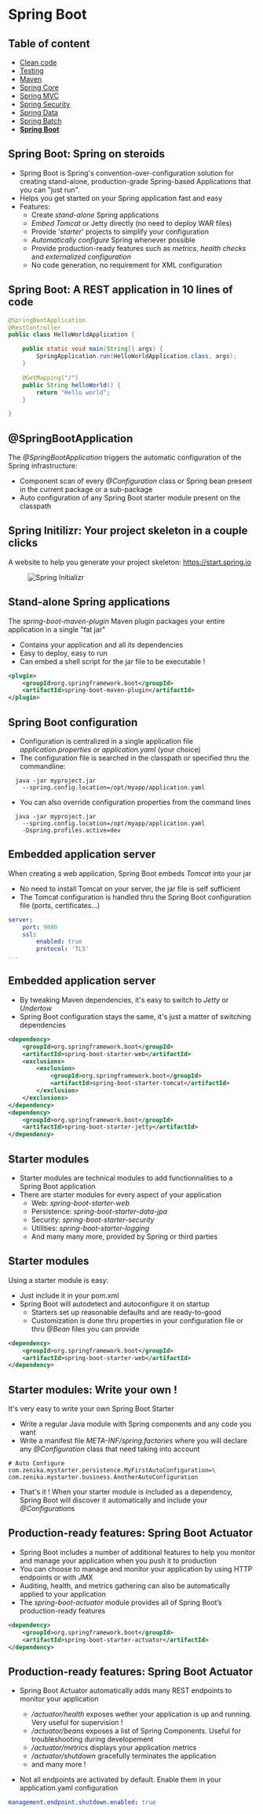 # Spring Boot

<!-- .slide: class="page-title" -->



## Table of content

<!-- .slide: class="toc" -->

- [Clean code](#/1)
- [Testing](#/2)
- [Maven](#/3)
- [Spring Core](#/4)
- [Spring MVC](#/5)
- [Spring Security](#/6)
- [Spring Data](#/7)
- [Spring Batch](#/8)
- **[Spring Boot](#/9)**



## Spring Boot: Spring on steroids

- Spring Boot is Spring's convention-over-configuration solution for creating stand-alone, production-grade Spring-based Applications that you can "just run".
- Helps you get started on your Spring application fast and easy
- Features:
    - Create *stand-alone* Spring applications
    - *Embed Tomcat* or Jetty directly (no need to deploy WAR files)
    - Provide '*starter*' projects to simplify your configuration
    - *Automatically configure* Spring whenever possible
    - Provide production-ready features such as *metrics*, *health checks* and *externalized configuration*
    - No code generation, no requirement for XML configuration



## Spring Boot: A REST application in 10 lines of code
```java
@SpringBootApplication
@RestController
public class HelloWorldApplication {

    public static void main(String[] args) {
        SpringApplication.run(HelloWorldApplication.class, args);
    }

    @GetMapping("/")
    public String helloWorld() {
        return "Hello world";
    }

}
```



## @SpringBootApplication

The *@SpringBootApplication* triggers the automatic configuration of the Spring infrastructure:

- Component scan of every *@Configuration* class or Spring bean present in the current package or a sub-package
- Auto configuration of any Spring Boot starter module present on the classpath



## Spring Initilizr: Your project skeleton in a couple clicks

A website to help you generate your project skeleton: https://start.spring.io

<figure>
    <img src="ressources/09_spring_boot/initializr.png" alt="Spring Initializr" />
</figure>



## Stand-alone Spring applications

The *spring-boot-maven-plugin* Maven plugin packages your entire application in a single "fat jar"

- Contains your application and all its dependencies
- Easy to deploy, easy to run
- Can embed a shell script for the jar file to be executable !

```xml
<plugin>
    <groupId>org.springframework.boot</groupId>
    <artifactId>spring-boot-maven-plugin</artifactId>
</plugin>
```



## Spring Boot configuration

- Configuration is centralized in a single application file *application.properties* or *application.yaml* (your choice)
- The configuration file is searched in the classpath or specified thru the commandline:

```shell  
  java -jar myproject.jar 
    --spring.config.location=/opt/myapp/application.yaml
```

- You can also override configuration properties from the command lines

```shell  
  java -jar myproject.jar 
    --spring.config.location=/opt/myapp/application.yaml 
    -Dspring.profiles.active=dev
```



## Embedded application server

When creating a web application, Spring Boot embeds *Tomcat* into your jar

- No need to install Tomcat on your server, the jar file is self sufficient
- The Tomcat configuration is handled thru the Spring Boot configuration file (ports, certificates...)

```yaml
server:
    port: 9080
    ssl:
        enabled: true
        protocol: 'TLS'
...
```



## Embedded application server

- By tweaking Maven dependencies, it's easy to switch to *Jetty* or *Undertow*
- Spring Boot configuration stays the same, it's just a matter of switching dependencies

```xml
<dependency>
	<groupId>org.springframework.boot</groupId>
	<artifactId>spring-boot-starter-web</artifactId>
	<exclusions>
		<exclusion>
			<groupId>org.springframework.boot</groupId>
			<artifactId>spring-boot-starter-tomcat</artifactId>
		</exclusion>
	</exclusions>
</dependency>
<dependency>
	<groupId>org.springframework.boot</groupId>
	<artifactId>spring-boot-starter-jetty</artifactId>
</dependency>
```



## Starter modules

- Starter modules are technical modules to add functionnalities to a Spring Boot application
- There are starter modules for every aspect of your application
  - Web: *spring-boot-starter-web*
  - Persistence:  *spring-boot-starter-data-jpa*
  - Security: *spring-boot-starter-security*
  - Utilities: *spring-boot-starter-logging*
  - And many many more, provided by Spring or third parties



## Starter modules

Using a starter module is easy: 

- Just include it in your pom.xml
- Spring Boot will autodetect and autoconfigure it on startup
  - Starters set up reasonable defaults and are ready-to-good
  - Customization is done thru properties in your configuration file or thru *@Bean* files you can provide

```xml
<dependency>
	<groupId>org.springframework.boot</groupId>
	<artifactId>spring-boot-starter-web</artifactId>
</dependency>
```



## Starter modules: Write your own !

It's very easy to write your own Spring Boot Starter

- Write a regular Java module with Spring components and any code you want
- Write a manifest file *META-INF/spring.factories* where you will declare any *@Configuration* class that need taking into account

```properties
# Auto Configure
com.zenika.mystarter.persistence.MyFirstAutoConfiguration=\
com.zenika.mystarter.business.AnotherAutoConfiguration
```

- That's it ! When your starter module is included as a dependency, Spring Boot will discover it automatically and include your *@Configuration*s



## Production-ready features: Spring Boot Actuator

- Spring Boot includes a number of additional features to help you monitor and manage your application when you push it to production
- You can choose to manage and monitor your application by using HTTP endpoints or with JMX
- Auditing, health, and metrics gathering can also be automatically applied to your application
- The *spring-boot-actuator* module provides all of Spring Boot’s production-ready features

```xml
<dependency>
    <groupId>org.springframework.boot</groupId>
    <artifactId>spring-boot-starter-actuator</artifactId>
</dependency>
```



## Production-ready features: Spring Boot Actuator

- Spring Boot Actuator automatically adds many REST endpoints to monitor your application
  - */actuator/health* exposes wether your application is up and running. Very useful for supervision !
  - */actuator/beans* exposes a list of Spring Components. Useful for troubleshooting during developement
  - */actuator/metrics* displays your application metrics
  - */actuator/shutdown* gracefully terminates the application
  - and many more !

- Not all endpoints are activated by default. Enable them in your application.yaml configuration

```yaml
management.endpoint.shutdown.enabled: true
```


<!-- .slide: class="page-tp11" -->



<!-- .slide: class="page-questions" -->
